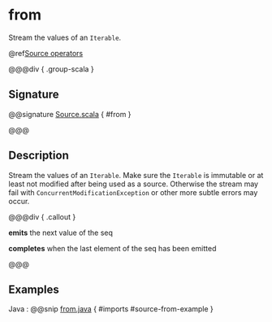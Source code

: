# from

Stream the values of an `Iterable`.

@ref[Source operators](../index.md#source-operators)


@@@div { .group-scala }

## Signature

@@signature [Source.scala]($akka$/akka-stream/src/main/scala/akka/stream/javadsl/Source.scala) { #from }

@@@

## Description

Stream the values of an `Iterable`. Make sure the `Iterable` is immutable or at least not modified after being used
as a source. Otherwise the stream may fail with `ConcurrentModificationException` or other more subtle errors may occur.

@@@div { .callout }

**emits** the next value of the seq

**completes** when the last element of the seq has been emitted

@@@


## Examples

Java
:  @@snip [from.java]($akka$/akka-docs/src/test/java/jdocs/stream/operators/SourceDocExamples.java) { #imports #source-from-example }

